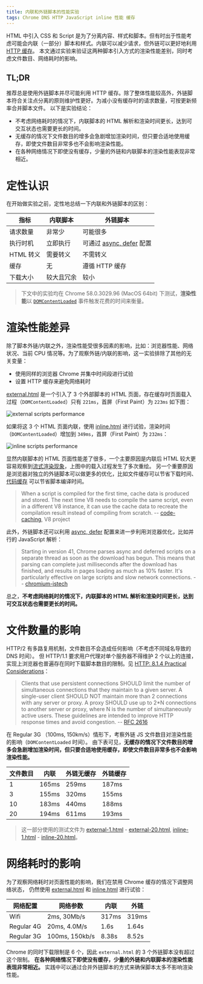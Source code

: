```yaml
---
title: 内联和外链脚本的性能实验
tags: Chrome DNS HTTP JavaScript inline 性能 缓存
---
```


HTML 中引入 CSS 和 Script 是为了分离内容、样式和脚本。但有时出于性能考虑可能会内联（一部分）脚本和样式。内联可以减少请求，但外链可以更好地利用[HTTP 缓存][http-cache]。
本文通过实验来验证这两种脚本引入方式的渲染性能差别，同时考虑文件数目、网络耗时的影响。

## TL;DR

推荐总是使用外链脚本并尽可能利用 HTTP 缓存。除了整体性能较高外，外链脚本符合关注点分离的原则维护性更好。为减小没有缓存时的请求数量，可按更新频率合并脚本文件。
以下是实验结论：

* 不考虑网络耗时的情况下，内联脚本的 HTML 解析和渲染时间更长，达到可交互状态也需要更长的时间。
* 无缓存的情况下文件数目的增多会急剧增加渲染时间，但只要合适地使用缓存，即使文件数目非常多也不会影响渲染性能。
* 在各种网络情况下即使没有缓存，少量的外链和内联脚本的渲染性能表现非常相近。

<!--more-->

# 定性认识

在开始做实验之前，定性地总结一下内联和外链脚本的区别：

指标      | 内联脚本   | 外链脚本
---       | ---        | ---
请求数量  | 非常少     | 可能很多
执行时机  | 立即执行   | 可通过 [async, defer][async-defer] 配置
HTML 转义 | 需要转义   | 不需转义
缓存      | 无         | 遵循 HTTP 缓存
下载大小  | 较大且冗余 | 较小

> 下文中的实验均在 Chrome 58.0.3029.96 (MacOS 64bit) 下测试，**渲染性能**以 [`DOMContentLoaded`][dom-ready] 事件触发花费的时间来衡量。

# 渲染性能差异

除了脚本外链/内联之外，渲染性能受很多因素的影响，比如：浏览器性能、网络状况、当前 CPU 情况等。为了观察外链/内联的影响，这一实验排除了其他的无关变量：

* 使用同样的浏览器 Chrome 并集中时间段进行试验
* 设置 HTTP 缓存来避免网络耗时

[external.html][external.html] 是一个引入了 3 个外部脚本的 HTML 页面，存在缓存时页面载入过程（`DOMContentLoaded`）只有 `221ms`，首屏（First Paint）为 `223ms` 如下图：

![external scripts performance][external-perf]

如果将这 3 个 HTML 页面内联，使用 [inline.html][inline.html] 进行试验，渲染时间（`DOMContentLoaded`）增加到 `349ms`，首屏（First Paint）为 `232ms`：

![inline scripts performance][inline-perf]

显然内联脚本的 HTML 页面性能差了很多，一个主要原因是内联后 HTML 较大更容易观察到[流式渲染现象][flow-render]，上图中的载入过程发生了多次重绘。
另一个重要原因是浏览器对独立的外链脚本可以做更多的优化，比如文件缓存可以节省下载时间、[代码缓存][code-caching] 可以节省脚本编译时间。

>  When a script is compiled for the first time, cache data is produced and stored. The next time V8 needs to compile the same script, even in a different V8 instance, it can use the cache data to recreate the compilation result instead of compiling from scratch.  -- [code-caching][code-caching], V8 project

此外，外链脚本还可以利用 [async, defer][async-defer] 配置来进一步利用浏览器优化，比如并行的 JavaScript 解析：

>  Starting in version 41, Chrome parses async and deferred scripts on a separate thread as soon as the download has begun. This means that parsing can complete just milliseconds after the download has finished, and results in pages loading as much as 10% faster. It's particularly effective on large scripts and slow network connections. -- [chromium-jstech][chromium-jstech]

总之，**不考虑网络耗时的情况下，内联脚本的 HTML 解析和渲染时间更长，达到可交互状态也需要更长的时间。**

# 文件数量的影响

HTTP/2 有多路复用机制，文件数目不会造成任何影响（不考虑不同域名导致的 DNS 时间）。
但 HTTP/1.1 要求用户代理对单个服务器不得维护 2 个以上的连接，实现上浏览器也普遍存在同时下载脚本数目的限制。见 [HTTP: 8.1.4 Practical Considerations][rfc2616]：

>  Clients that use persistent connections SHOULD limit the number of
   simultaneous connections that they maintain to a given server. A
   single-user client SHOULD NOT maintain more than 2 connections with
   any server or proxy. A proxy SHOULD use up to 2*N connections to
   another server or proxy, where N is the number of simultaneously
   active users. These guidelines are intended to improve HTTP response
   times and avoid congestion.  -- [RFC 2616][http]

在 Regular 3G （100ms, 150km/s）情形下，考察外链 JS 文件数目对渲染性能的影响（`DOMContentLoaded` 时间）。
由下表可见，**无缓存的情况下文件数目的增多会急剧增加渲染时间，但只要合适地使用缓存，即使文件数目非常多也不会影响渲染性能。**

文件数目 | 内联  | 外链无缓存 | 外链缓存
---      | ---   | ---        | ---
1        | 165ms | 259ms      | 187ms
3        | 155ms | 320ms      | 155ms
10       | 183ms | 440ms      | 188ms
20       | 194ms | 611ms      | 193ms

> 这一部分使用的测试文件为
> [external-1.html][external-1.html] - [external-20.html][external-20.html],
> [inline-1.html][inline-1.html] - [inline-20.html][inline-20.html]。

# 网络耗时的影响

为了观察网络耗时对页面性能的影响，我们在禁用 Chrome 缓存的情况下调整网络状态，
仍然使用 [external.html][external.html] 和 [inline.html][inline.html] 进行试验：

网络配置   | 网络参数       | 内联  | 外链
---        | ---            | ---   | ---
Wifi       | 2ms, 30Mb/s    | 317ms | 319ms
Regular 4G | 20ms, 4.0M/s   | 1.6s  | 1.64s
Regular 3G | 100ms, 150kb/s | 8.38s | 8.52s

Chrome 的同时下载限制是 6 个，因此 `external.html` 的 3 个外链脚本没有超过这个限制。
**在各种网络情况下即使没有缓存，少量的外链和内联脚本的渲染性能表现非常相近。**
实践中可以通过合并外链脚本的方式来确保脚本太多不影响渲染性能。

[flow-render]: /2016/11/26/static-dom-render-blocking.html
[harttle]: http://harttle.land
[http-cache]: /2017/04/04/using-http-cache.html
[async-defer]: /2016/03/14/non-blocking-javascript-loading.html
[inline-perf]: /assets/img/blog/html/inline-perf@2x.png
[external-perf]: /assets/img/blog/html/external-perf@2x.png
[dom-ready]: /2016/05/14/binding-document-ready-event.html
[external.html]: https://github.com/harttle/external-vs-inline-scripts/blob/master/external.html
[inline.html]: https://github.com/harttle/external-vs-inline-scripts/blob/master/inline.html
[code-caching]: https://v8project.blogspot.jp/2015/07/code-caching.html
[rfc2616]: https://tools.ietf.org/html/rfc2616#page-46
[http]: /2014/10/01/http.html
[chromium-jstech]: https://blog.chromium.org/2015/03/new-javascript-techniques-for-rapid.html
[external-1.html]: https://github.com/harttle/external-vs-inline-scripts/blob/master/external-1.html
[external-20.html]: https://github.com/harttle/external-vs-inline-scripts/blob/master/external-1.html
[inline-1.html]: https://github.com/harttle/external-vs-inline-scripts/blob/master/inline-1.html
[inline-20.html]: https://github.com/harttle/external-vs-inline-scripts/blob/master/inline-1.html
